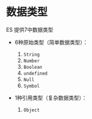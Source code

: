 # 数据类型

ES 提供7中数据类型

- 6种原始类型（简单数据类型）：

  1. `String`
  2. `Number`
  3. `Boolean`
  4. `undefined`
  5. `Null`
  6. `Symbol`

- 1种引用类型（复杂数据类型）：

  1. `Object`